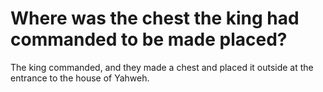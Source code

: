 # Where was the chest the king had commanded to be made placed?

The king commanded, and they made a chest and placed it outside at the entrance to the house of Yahweh. 